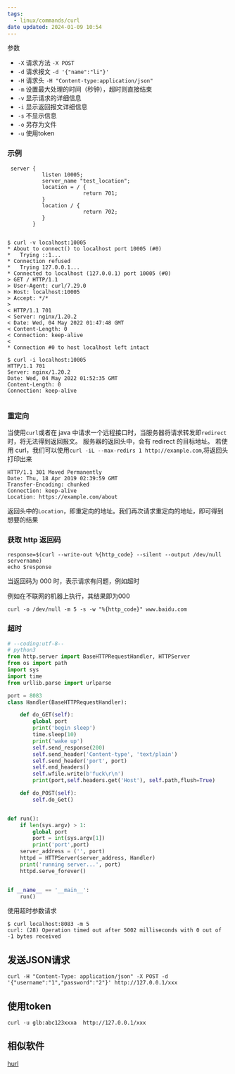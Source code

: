 ```yaml
---
tags:
  - linux/commands/curl
date updated: 2024-01-09 10:54
---
```


参数

- `-X` 请求方法 `-X POST`
- `-d` 请求报文 `-d '{"name":"li"}'`
- `-H` 请求头 `-H "Content-type:application/json"`
- `-m` 设置最大处理的时间（秒钟），超时则直接结束
- `-v` 显示请求的详细信息
- `-i` 显示返回报文详细信息
- `-s`  不显示信息
- `-o`  另存为文件
- `-u` 使用token

### 示例

```nginx
 server {
           listen 10005;
           server_name "test_location";
           location = / {
                        return 701;
           }
           location / {
                        return 702;
           }
        }

```

```shell

$ curl -v localhost:10005
* About to connect() to localhost port 10005 (#0)
*   Trying ::1...
* Connection refused
*   Trying 127.0.0.1...
* Connected to localhost (127.0.0.1) port 10005 (#0)
> GET / HTTP/1.1
> User-Agent: curl/7.29.0
> Host: localhost:10005
> Accept: */*
> 
< HTTP/1.1 701 
< Server: nginx/1.20.2
< Date: Wed, 04 May 2022 01:47:48 GMT
< Content-Length: 0
< Connection: keep-alive
< 
* Connection #0 to host localhost left intact

$ curl -i localhost:10005
HTTP/1.1 701 
Server: nginx/1.20.2
Date: Wed, 04 May 2022 01:52:35 GMT
Content-Length: 0
Connection: keep-alive


```

### 重定向

当使用`curl`或者在 java 中请求一个远程接口时，当服务器将请求转发即`redirect`时，将无法得到返回报文。
服务器的返回头中，会有 redirect 的目标地址。
若使用 curl，我们可以使用`curl -iL --max-redirs 1 http://example.com`,将返回头打印出来

```shell
HTTP/1.1 301 Moved Permanently
Date: Thu, 18 Apr 2019 02:39:59 GMT
Transfer-Encoding: chunked
Connection: keep-alive
Location: https://example.com/about
```

返回头中的`Location`，即重定向的地址。我们再次请求重定向的地址，即可得到想要的结果

### 获取 http 返回码

```shell
response=$(curl --write-out %{http_code} --silent --output /dev/null servername)
echo $response

```

当返回码为 000 时，表示请求有问题，例如超时

例如在不联网的机器上执行，其结果即为000

```shell
curl -o /dev/null -m 5 -s -w "%{http_code}" www.baidu.com 
```

### 超时

```python
# --coding:utf-8--
# python3
from http.server import BaseHTTPRequestHandler, HTTPServer
from os import path
import sys
import time
from urllib.parse import urlparse

port = 8083
class Handler(BaseHTTPRequestHandler):

    def do_GET(self):
        global port
        print('begin sleep')
        time.sleep(10)
        print('wake up')
        self.send_response(200)
        self.send_header('Content-type', 'text/plain')
        self.send_header('port', port)
        self.end_headers()
        self.wfile.write(b'fuck\r\n')
        print(port,self.headers.get('Host'), self.path,flush=True)

    def do_POST(self):
        self.do_Get()


def run():
    if len(sys.argv) > 1:
        global port
        port = int(sys.argv[1])
        print('port',port)
    server_address = ('', port)
    httpd = HTTPServer(server_address, Handler)
    print('running server...', port)
    httpd.serve_forever()


if __name__ == '__main__':
    run()
```

使用超时参数请求

```shell
$ curl localhost:8083 -m 5
curl: (28) Operation timed out after 5002 milliseconds with 0 out of -1 bytes received

```

## 发送JSON请求

```shell
curl -H "Content-Type: application/json" -X POST -d  '{"username":"1","password":"2"}' http://127.0.0.1/xxx
```

## 使用token

```shell
curl -u glb:abc123xxxa  http://127.0.0.1/xxx
```


## 相似软件

[hurl](https://github.com/Orange-OpenSource/hurl)